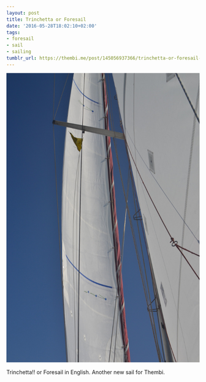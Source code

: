 ```yaml
---
layout: post
title: Trinchetta or Foresail
date: '2016-05-28T18:02:10+02:00'
tags:
- foresail
- sail
- sailing
tumblr_url: https://thembi.me/post/145056937366/trinchetta-or-foresail-in-english-another-new
---
```

 ![](/files/tumblr_o7l4t3sBxm1tq106bo1_1280.jpg)  

Trinchetta!! or Foresail in English. Another new sail for Thembi.

